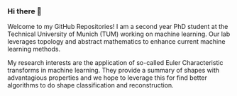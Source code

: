 ### Hi there 👋

Welcome to my GitHub Repositories! 
I am a second year PhD student at the Technical University of Munich (TUM) 
working on machine learning. Our lab leverages topology and abstract 
mathematics to enhance current machine learning methods.

My research interests are the application of so-called Euler Characteristic 
transforms in machine learning. They provide a summary of shapes with
advantagious properties and we hope to leverage this for find better 
algorithms to do shape classification and reconstruction. 
